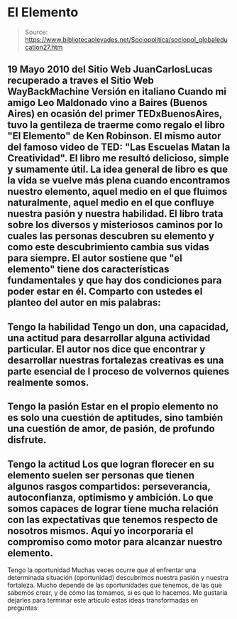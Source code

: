 # El Elemento

> Source: https://www.bibliotecapleyades.net/Sociopolitica/sociopol_globaleducation27.htm

19 Mayo 2010
del Sitio Web
JuanCarlosLucas
recuperado a traves el Sitio Web
WayBackMachine
Versión en italiano
Cuando mi amigo Leo Maldonado vino a Baires
(Buenos Aires) en ocasión del primer
TEDxBuenosAires, tuvo la gentileza de traerme como regalo el libro
"El
Elemento" de Ken Robinson. El mismo autor del famoso video de
TED: "Las
Escuelas Matan la Creatividad".
El libro me resultó delicioso, simple y
sumamente útil.
La idea general de libro es que la vida se vuelve más plena cuando
encontramos nuestro elemento, aquel medio en el que fluimos naturalmente,
aquel medio en el que confluye nuestra pasión y nuestra habilidad.
El libro trata sobre los diversos y misteriosos caminos por lo cuales las
personas descubren su elemento y como este descubrimiento cambia sus vidas
para siempre. El autor sostiene que "el elemento" tiene dos características
fundamentales y que hay dos condiciones para poder estar en él.
Comparto con ustedes el planteo del autor en mis palabras:
-
Tengo la habilidad
Tengo un don, una
capacidad, una actitud para desarrollar alguna actividad particular.
El autor nos dice que encontrar y desarrollar nuestras fortalezas
creativas es una parte esencial de l proceso de volvernos quienes
realmente somos.
-
Tengo la pasión
Estar en el propio
elemento no es solo una cuestión de aptitudes, sino también una
cuestión de amor, de pasión, de profundo disfrute.
-
Tengo la actitud
Los que logran
florecer en su elemento suelen ser personas que tienen algunos
rasgos compartidos: perseverancia, autoconfianza, optimismo y
ambición. Lo que somos capaces de lograr tiene mucha relación con
las expectativas que tenemos respecto de nosotros mismos. Aquí yo
incorporaría el compromiso como motor para alcanzar nuestro elemento.
-
Tengo la oportunidad
Muchas veces
ocurre que al enfrentar una determinada situación (oportunidad)
descubrimos nuestra pasión y nuestra fortaleza. Mucho depende de las
oportunidades que tenemos, de las que sabemos crear, y de cómo las
tomamos, si es que lo hacemos.
Me gustaría dejarles para terminar este artículo
estas ideas transformadas en preguntas:
